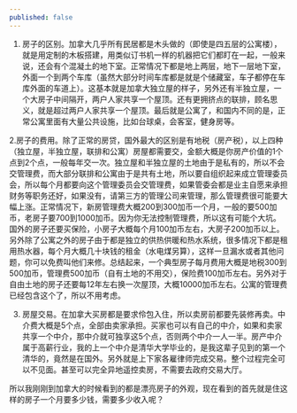 ```yaml
---
published: false
---
```

1. 房子的区别。加拿大几乎所有民居都是木头做的（即使是四五层的公寓楼），就是用定制的木板搭建，用类似订书机一样的机器把它们都盯在一起，一般来说，还会有个混凝土的地下室。正常情况下都是地上两层，地下一层地下室，外面一个到两个车库（虽然大部分时间车库都是就是个储藏室，车子都停在车库外面的车道上）。这基本就是加拿大独立屋的样子，另外还有半独立屋，一个大房子中间隔开，两户人家共享一个屋顶。还有更拥挤点的联排，顾名思义，就是超过两户人家共享一个屋顶。最后就是公寓了，和国内不同的是，正常公寓里面有大量公共设施，比如台球桌，会客室，健身房等。

2.房子的费用。除了正常的房贷，国外最大的区别是有地税（房产税），以上四种（独立屋，半独立屋，联排和公寓）房屋都需要交，金额大概是你房产价值的1个点到2个点，一般每年交一次。独立屋和半独立屋的土地由于是私有的，所以不会交管理费，而大部分联排和公寓由于是共有土地，所以要自组织起来成立管理委员会，所以每个月都要向这个管理委员会交管理费，如果管委会都是业主自愿来承担财务等职务还好，如果没有，请第三方的管理公司来管理，那么管理费很可能要大幅上涨。正常情况下，新房管理费大概200到300加币一个月，一般的要500加币，老房子要700到1000加币。因为你无法控制管理费，所以这有可能个大坑。国外的房子还要买保险，小房子大概每个月100加币左右，大房子200加币以上。另外除了公寓之外的房子由于都是独立的供热供暖和热水系统，很多情况下都是租用热水器，每个月大概几十块钱的租金（水电煤另算），这样一旦漏水或者其他问题，你可以免费叫他们来修。总结起来，一个典型房子每月费用大概是地税300到500加币，管理费500加币（自有土地的不用交），保险费100加币左右。另外对于自由土地的房子还要每12年左右换一次屋顶，大概10000加币左右。公寓的管理费已经包含这个了，所以不用考虑。

3. 房屋交易。在加拿大买房都是要求伶包入住，所以卖房前都要先装修再卖。中介费大概是5个点，全部由卖家承担。买家也可以有自己的中介，如果和卖家共享一个中介，那中介就可独享这5个点，否则两个中介一人一半。房产中介属于高薪行业，我的上一个中介是清华大学毕业的，是我这辈子见到的第一个清华的，竟然是在国外。另外就是上下家各雇律师完成交易。整个过程完全可以不见面。甚至可以完全异地遥控卖房，不需要去政府交易大厅。

所以我刚刚到加拿大的时候看到的都是漂亮房子的外观，现在看到的首先就是住这样的房子一个月要多少钱，需要多少收入呢？